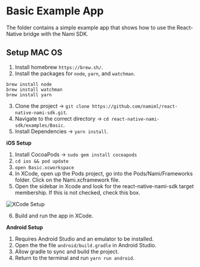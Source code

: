 # Basic Example App
The folder contains a simple example app that shows how to use the React-Native bridge with the Nami SDK.

## Setup MAC OS

1. Install homebrew `https://brew.sh/`.
2. Install the packages for `node`, `yarn`, and `watchman`.
```
brew install node
brew install watchman
brew install yarn
```
3. Clone the project -> `git clone https://github.com/namiml/react-native-nami-sdk.git`.
4. Navigate to the correct directory -> `cd react-native-nami-sdk/examples/Basic`.
5. Install Dependencies -> `yarn install`.

**iOS Setup**

1. Install CocoaPods -> `sudo gem install cocoapods`
2. `cd ios && pod update`
3. `open Basic.xcworkspace`
4. In XCode, open up the Pods project, go into the Pods/Nami/Frameworks folder.  Click on the Nami.xcframework file.
5. Open the sidebar in Xcode and look for the react-native-nami-sdk target membership.  If this is not checked, check this box.

![XCode Setup](https://nami-public-web.s3.us-east-2.amazonaws.com/react-native-xcode-setup.png)

6. Build and run the app in XCode.

**Android Setup**

1. Requires Android Studio and an emulator to be installed.
2. Open the the file `android/build.gradle` in Android Studio.
3. Allow gradle to sync and build the project.
4. Return to the terminal and run `yarn run android`.
